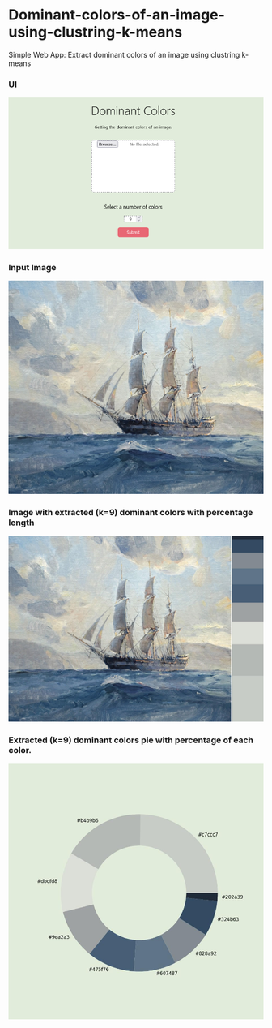 # Dominant-colors-of-an-image-using-clustring-k-means

Simple Web App: Extract dominant colors of an image using clustring k-means

### UI
![alt text]( /visualization/Dominant_Colors_web.png )
### Input Image
![alt text]( /visualization/input.jpg )
### Image with extracted (k=9) dominant colors with percentage length
![alt text]( /visualization/result-1.jpg )
### Extracted (k=9) dominant colors pie with percentage of each color.
![alt text]( /visualization/result-2.jpg )

  

